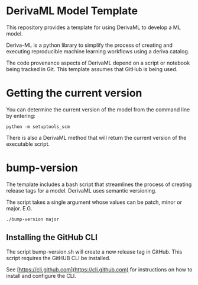 # DerivaML Model Template

This repository provides a template for using DerivaML to develop a ML model.

Deriva-ML is a python library to simplify the process of creating and executing reproducible machine learning workflows
using a deriva catalog.

The code provenance aspects of DerivaML depend on a script or notebook being tracked in Git. 
This template assumes that GitHub is being used.

# Getting the current version

You can determine the current version of the model from the command line by entering:
```aiignore
python -m setuptools_scm
```
There is also a DerivaML method that will return the current version of the executable script.
# bump-version

The template includes a bash script that streamlines the process of creating release tags for a model.
DerivaML uses semantic versioning.

The script takes a single argument whose values can be patch, minor or major. E.G.
```aiignore
./bump-version major
```

## Installing the GitHub CLI

The script bump-version.sh will create a new release tag in GitHub.  This script requires the 
GitHUB CLI be installed. 

See [https://cli.github.com](https://cli.github.com) for instructions on how to install and configure the CLI.
